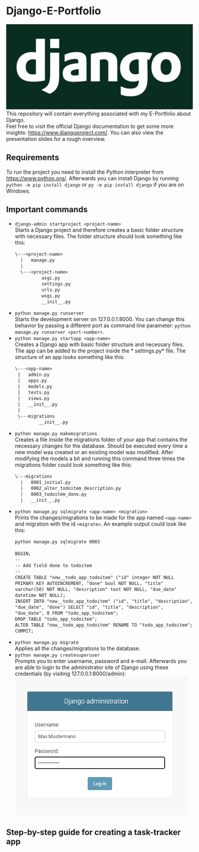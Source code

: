 # Django-E-Portfolio

![Django logo](./django-logo-negative.png)
This repository will contain everything associated with my E-Portfolio about Django.  
Feel free to visit the official Django documentation to get some more insights: https://www.djangoproject.com/. You can
also view the presentation slides for a rough overview.

## Requirements

To run the project you need to install the Python interpreter from https://www.python.org/. Afterwards you can install
Django by running  
`python -m pip install django` or `py -m pip install django` if you are on Windows.

## Important commands

- `django-admin startproject <project-name>`  
  Starts a Django project and therefore creates a basic folder structure with necessary files. The folder structure
  should look something like this:
  ```
  \---<project-name>
    |   manage.py
    |   
    \---<project-name>
            asgi.py
            settings.py
            urls.py
            wsgi.py
            __init__.py      
  ```
- `python manage.py runserver`  
  Starts the development server on 127.0.0.1:8000. You can change this behavior by passing a different port as command
  line parameter: `python manage.py runserver <port-number>`.
- `python manage.py startapp <app-name>`  
  Creates a Django app with basic folder structure and necessary files. The app can be added to the project inside the *
  settings.py* file. The structure of an app looks something like this:
   ```
  \---<app-name>
    |   admin.py
    |   apps.py
    |   models.py
    |   tests.py
    |   views.py
    |   __init__.py
    |   
    \---migrations
            __init__.py
   ```
- `python manage.py makemigrations`  
  Creates a file inside the migrations folder of your app that contains the necessary changes for the database. Should
  be executed every time a new model was created or an existing model was modified.
  After modifying the models a bit and running this command three times the migrations folder could look
  something like this:
  ```
  \---migrations
    |   0001_initial.py
    |   0002_alter_todoitem_description.py
    |   0003_todoitem_done.py
    |   __init__.py
  ```
- `python manage.py sqlmigrate <app-name> <migration>`  
  Prints the changes/migrations to be made for the app named `<app-name>` and migration with the id `<migrate>`. An
  example output could look like this:
   ```
  python manage.py sqlmigrate 0003
  
  BEGIN;
  --
  -- Add field done to todoitem
  --
  CREATE TABLE "new__todo_app_todoitem" ("id" integer NOT NULL PRIMARY KEY AUTOINCREMENT, "done" bool NOT NULL, "title" varchar(50) NOT NULL, "description" text NOT NULL, "due_date" datetime NOT NULL);
  INSERT INTO "new__todo_app_todoitem" ("id", "title", "description", "due_date", "done") SELECT "id", "title", "description", "due_date", 0 FROM "todo_app_todoitem";
  DROP TABLE "todo_app_todoitem";
  ALTER TABLE "new__todo_app_todoitem" RENAME TO "todo_app_todoitem";
  COMMIT;
   ```
- `python manage.py migrate`  
  Applies all the changes/migrations to the database.
- `python manage.py createsuperuser`  
  Prompts you to enter username, password and e-mail. Afterwards you are able to login to the administrator site of
  Django using these credentials (by visiting 127.0.0.1:8000/admin):  
  ![Django administration login](./django-administration-login.png)

## Step-by-step guide for creating a task-tracker app